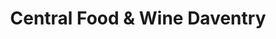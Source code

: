 ---
title: "Central Food & Wine Daventry"
url: /daventry/central-food-und-wine-daventry/
shop: Lebensmittel
---